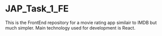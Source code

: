 # JAP_Task_1_FE

This is the FrontEnd repository for a movie rating app similair to IMDB but much simpler. Main technology used for development is React.
